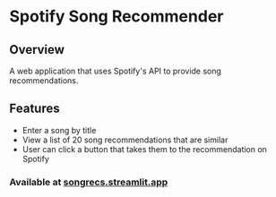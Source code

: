 # Spotify Song Recommender

## Overview

A web application that uses Spotify's API to provide song recommendations.

## Features

- Enter a song by title
- View a list of 20 song recommendations that are similar
- User can click a button that takes them to the recommendation on Spotify

### Available at [songrecs.streamlit.app](songrecs.streamlit.app)
